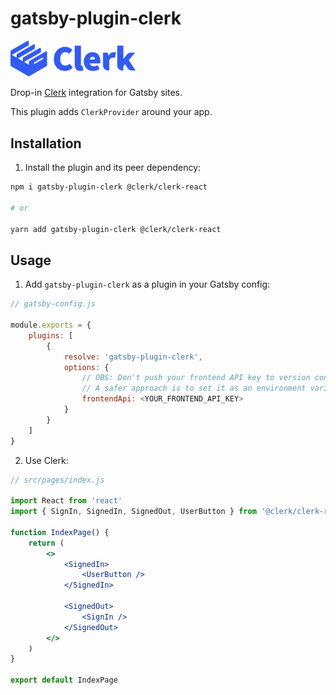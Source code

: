 # gatsby-plugin-clerk

<a href="https://clerk.dev"><img width="200" src="./assets/clerk-logo.svg" alt="Clerk's logo"/></a>

Drop-in [Clerk](https://clerk.dev) integration for Gatsby sites.

This plugin adds `ClerkProvider` around your app.

## Installation

1. Install the plugin and its peer dependency:

```sh
npm i gatsby-plugin-clerk @clerk/clerk-react

# or

yarn add gatsby-plugin-clerk @clerk/clerk-react
```

## Usage

1. Add `gatsby-plugin-clerk` as a plugin in your Gatsby config:

```js
// gatsby-config.js

module.exports = {
    plugins: [
        {
            resolve: 'gatsby-plugin-clerk',
            options: {
                // OBS: Don't push your frontend API key to version control.
                // A safer approach is to set it as an environment variable for each environment your app will run in.
                frontendApi: <YOUR_FRONTEND_API_KEY>
            }
        }
    ]
}
```

2. Use Clerk:

```jsx
// src/pages/index.js

import React from 'react'
import { SignIn, SignedIn, SignedOut, UserButton } from '@clerk/clerk-react'

function IndexPage() {
    return (
        <>
            <SignedIn>
                <UserButton />
            </SignedIn>

            <SignedOut>
                <SignIn />
            </SignedOut>
        </>
    )
}

export default IndexPage
```
